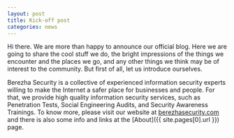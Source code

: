 ```yaml
---
layout: post
title: Kick-off post
categories: news
---
```

Hi there. We are more than happy to announce our official blog. Here we are going to share the cool stuff we do, the bright impressions of the things we encounter and the places we go, and any other things we think may be of interest to the community. But first of all, let us introduce ourselves.
<!--more-->

Berezha Security is a collective of experienced information security experts willing to make the Internet a safer place for businesses and people. For that, we provide high quality information security services, such as Penetration Tests, Social Engineering Audits, and Security Awareness Trainings. To know more, please visit our website at [berezhasecurity.com](https://berezhasecurity.com) and there is also some info and links at the [About]({{ site.pages[0].url }}) page.
